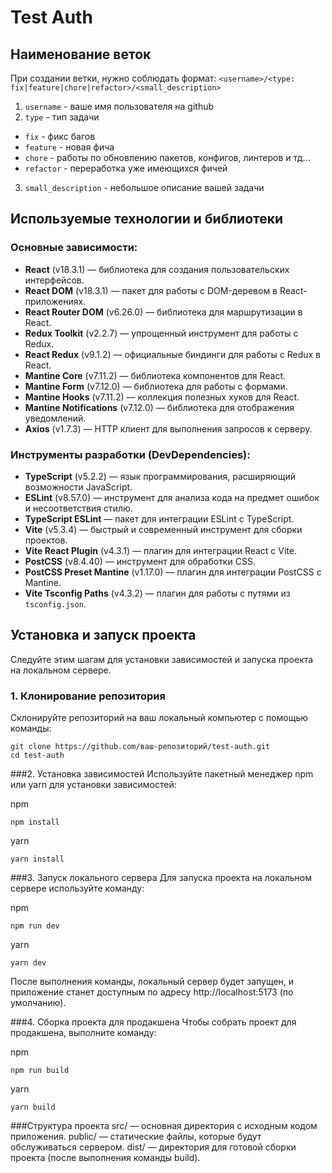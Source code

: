 # Test Auth

## Наименование веток

При создании ветки, нужно соблюдать формат:
`<username>/<type: fix|feature|chore|refactor>/<small_description>`

1. `username` - ваше имя пользователя на github
2. `type` - тип задачи

  - `fix` - фикс багов
  - `feature` - новая фича
  - `chore` - работы по обновлению пакетов, конфигов, линтеров и тд...
  - `refactor` - переработка уже имеющихся фичей

3. `small_description` - небольшое описание вашей задачи

## Используемые технологии и библиотеки

### Основные зависимости:

- **React** (v18.3.1) — библиотека для создания пользовательских интерфейсов.
- **React DOM** (v18.3.1) — пакет для работы с DOM-деревом в React-приложениях.
- **React Router DOM** (v6.26.0) — библиотека для маршрутизации в React.
- **Redux Toolkit** (v2.2.7) — упрощенный инструмент для работы с Redux.
- **React Redux** (v9.1.2) — официальные биндинги для работы с Redux в React.
- **Mantine Core** (v7.11.2) — библиотека компонентов для React.
- **Mantine Form** (v7.12.0) — библиотека для работы с формами.
- **Mantine Hooks** (v7.11.2) — коллекция полезных хуков для React.
- **Mantine Notifications** (v7.12.0) — библиотека для отображения уведомлений.
- **Axios** (v1.7.3) — HTTP клиент для выполнения запросов к серверу.

### Инструменты разработки (DevDependencies):

- **TypeScript** (v5.2.2) — язык программирования, расширяющий возможности JavaScript.
- **ESLint** (v8.57.0) — инструмент для анализа кода на предмет ошибок и несоответствия стилю.
- **TypeScript ESLint** — пакет для интеграции ESLint с TypeScript.
- **Vite** (v5.3.4) — быстрый и современный инструмент для сборки проектов.
- **Vite React Plugin** (v4.3.1) — плагин для интеграции React с Vite.
- **PostCSS** (v8.4.40) — инструмент для обработки CSS.
- **PostCSS Preset Mantine** (v1.17.0) — плагин для интеграции PostCSS с Mantine.
- **Vite Tsconfig Paths** (v4.3.2) — плагин для работы с путями из `tsconfig.json`.

## Установка и запуск проекта

Следуйте этим шагам для установки зависимостей и запуска проекта на локальном сервере.

### 1. Клонирование репозитория

Склонируйте репозиторий на ваш локальный компьютер с помощью команды:

```
git clone https://github.com/ваш-репозиторий/test-auth.git
cd test-auth
```

###2. Установка зависимостей
Используйте пакетный менеджер npm или yarn для установки зависимостей:

npm
```
npm install
```
yarn
```
yarn install
```
###3. Запуск локального сервера
Для запуска проекта на локальном сервере используйте команду:

npm
```
npm run dev
```
yarn
```
yarn dev
```
После выполнения команды, локальный сервер будет запущен, и приложение станет доступным по адресу http://localhost:5173 (по умолчанию).

###4. Сборка проекта для продакшена
Чтобы собрать проект для продакшена, выполните команду:

npm
```
npm run build
```
yarn
```
yarn build
```

###Структура проекта
src/ — основная директория с исходным кодом приложения.
public/ — статические файлы, которые будут обслуживаться сервером.
dist/ — директория для готовой сборки проекта (после выполнения команды build).
